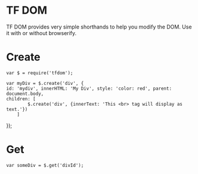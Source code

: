 # TF DOM

TF DOM provides very simple shorthands to help you modify the DOM. Use it with or without browserify.

# Create
  
	var $ = require('tfdom');
  
	var myDiv = $.create('div', {
  	id: 'mydiv', innerHTML: 'My Div', style: 'color: red', parent: document.body, 
    children: [
			$.create('div', {innerText: 'This <br> tag will display as text.'})
		]
   });

# Get

	var someDiv = $.get('divId');

